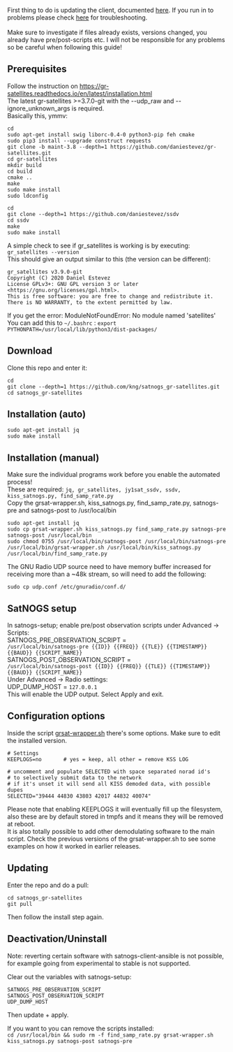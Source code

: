 First thing to do is updating the client, documented [here](https://wiki.satnogs.org/SatNOGS_Client_Setup#Updating_SatNOGS_Client_Software).
If you run in to problems please check [here](https://wiki.satnogs.org/Troubleshooting) for troubleshooting.<br>
<br>
Make sure to investigate if files already exists, versions changed, you already have pre/post-scripts etc. I will not be responsible for any problems so be careful when following this guide!<br>


## Prerequisites
Follow the instruction on https://gr-satellites.readthedocs.io/en/latest/installation.html<br>
The latest gr-satellites >=3.7.0-git with the --udp_raw and --ignore_unknown_args is required.<br>
Basically this, ymmv:
```
cd
sudo apt-get install swig liborc-0.4-0 python3-pip feh cmake
sudo pip3 install --upgrade construct requests
git clone -b maint-3.8 --depth=1 https://github.com/daniestevez/gr-satellites.git
cd gr-satellites
mkdir build
cd build
cmake ..
make
sudo make install
sudo ldconfig

cd
git clone --depth=1 https://github.com/daniestevez/ssdv
cd ssdv
make
sudo make install
```

A simple check to see if gr_satellites is working is by executing: `gr_satellites --version`<br>
This should give an output similar to this (the version can be different):

```
gr_satellites v3.9.0-git
Copyright (C) 2020 Daniel Estevez
License GPLv3+: GNU GPL version 3 or later <https://gnu.org/licenses/gpl.html>.
This is free software: you are free to change and redistribute it.
There is NO WARRANTY, to the extent permitted by law.
```

If you get the error: ModuleNotFoundError: No module named 'satellites'<br>
You can add this to `~/.bashrc` : `export PYTHONPATH=/usr/local/lib/python3/dist-packages/`<br>

## Download
Clone this repo and enter it:<br>
```
cd
git clone --depth=1 https://github.com/kng/satnogs_gr-satellites.git
cd satnogs_gr-satellites
```

## Installation (auto)
```
sudo apt-get install jq
sudo make install
```

## Installation (manual)
Make sure the individual programs work before you enable the automated process!<br>
These are required: `jq, gr_satellites, jy1sat_ssdv, ssdv, kiss_satnogs.py, find_samp_rate.py`<br>
Copy the grsat-wrapper.sh, kiss_satnogs.py, find_samp_rate.py, satnogs-pre and satnogs-post to /usr/local/bin<br>

```
sudo apt-get install jq
sudo cp grsat-wrapper.sh kiss_satnogs.py find_samp_rate.py satnogs-pre satnogs-post /usr/local/bin
sudo chmod 0755 /usr/local/bin/satnogs-post /usr/local/bin/satnogs-pre /usr/local/bin/grsat-wrapper.sh /usr/local/bin/kiss_satnogs.py /usr/local/bin/find_samp_rate.py
```

The GNU Radio UDP source need to have memory buffer increased for receiving more than a ~48k stream, so will need to add the following:
```
sudo cp udp.conf /etc/gnuradio/conf.d/
```

## SatNOGS setup

In satnogs-setup; enable pre/post observation scripts under Advanced -> Scripts:<br>
SATNOGS_PRE_OBSERVATION_SCRIPT = <br>`/usr/local/bin/satnogs-pre {{ID}} {{FREQ}} {{TLE}} {{TIMESTAMP}} {{BAUD}} {{SCRIPT_NAME}}`<br>
SATNOGS_POST_OBSERVATION_SCRIPT = <br>`/usr/local/bin/satnogs-post {{ID}} {{FREQ}} {{TLE}} {{TIMESTAMP}} {{BAUD}} {{SCRIPT_NAME}}`<br>
Under Advanced -> Radio settings:<br>
UDP_DUMP_HOST = `127.0.0.1`<br>
This will enable the UDP output. Select Apply and exit.

## Configuration options

Inside the script [grsat-wrapper.sh](grsat-wrapper.sh) there's some options. Make sure to edit the installed version.
```
# Settings
KEEPLOGS=no       # yes = keep, all other = remove KSS LOG

# uncomment and populate SELECTED with space separated norad id's
# to selectively submit data to the network
# if it's unset it will send all KISS demoded data, with possible dupes
SELECTED="39444 44830 43803 42017 44832 40074"
```

Please note that enabling KEEPLOGS it will eventually fill up the filesystem, also these are by default stored in tmpfs and it means they will be removed at reboot.<br>
It is also totally possible to add other demodulating software to the main script. Check the previous versions of the grsat-wrapper.sh to see some examples on how it worked in earlier releases.<br>

## Updating
Enter the repo and do a pull:
```
cd satnogs_gr-satellites
git pull
```
Then follow the install step again.


## Deactivation/Uninstall

Note: reverting certain software with satnogs-client-ansible is not possible, for example going from experimental to stable is not supported.<br>

Clear out the variables with satnogs-setup:<br>
```
SATNOGS_PRE_OBSERVATION_SCRIPT
SATNOGS_POST_OBSERVATION_SCRIPT
UDP_DUMP_HOST
```
Then update + apply.

If you want to you can remove the scripts installed:<br>
`cd /usr/local/bin && sudo rm -f find_samp_rate.py grsat-wrapper.sh kiss_satnogs.py satnogs-post satnogs-pre`
